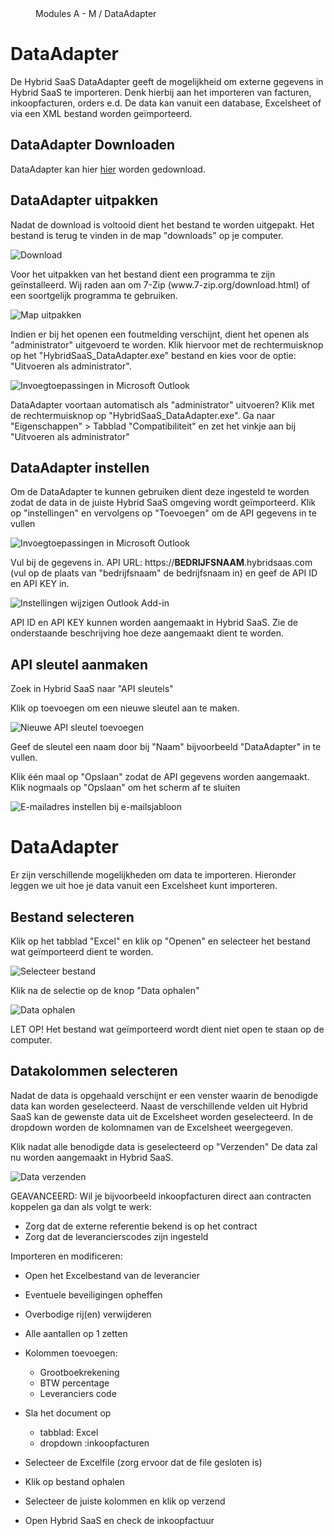 <properties>
	<page>
		<title>DataAdapter instellen</title>
	</page>
	<menu>
		<position>Modules A - M / DataAdapter </position> 
		<title>DataAdapter instellen</title>
	</menu>
</properties>

# DataAdapter #

De Hybrid SaaS DataAdapter geeft de mogelijkheid om externe gegevens in Hybrid SaaS te importeren. Denk hierbij aan het importeren van facturen, inkoopfacturen, orders e.d. De data kan vanuit een database, Excelsheet of via een XML bestand worden geïmporteerd. 

## DataAdapter Downloaden ##

DataAdapter kan hier [hier](http://hybridsaas.com/support) worden gedownload.

## DataAdapter uitpakken ##

Nadat de download is voltooid dient het bestand te worden uitgepakt. Het bestand is terug te vinden in de map "downloads" op je computer.

![Download](images/dowload-dataadapter.jpg) 

<div class="info">
Voor het uitpakken van het bestand dient een programma te zijn geïnstalleerd. Wij raden aan om 7-Zip (www.7-zip.org/download.html) of een soortgelijk programma te gebruiken. 
</div>

![Map uitpakken](images/map-uitpakken.jpg)

<div class="info">
Indien er bij het openen een foutmelding verschijnt, dient het openen als "administrator" uitgevoerd te worden. Klik hiervoor met de rechtermuisknop op het "HybridSaaS_DataAdapter.exe" bestand en kies voor de optie: "Uitvoeren als administrator". 
</div>

![Invoegtoepassingen in Microsoft Outlook](images/uitvoeren-als-administrator.jpg)

<div class="info">
DataAdapter voortaan automatisch als "administrator" uitvoeren? Klik met de rechtermuisknop op "HybridSaaS_DataAdapter.exe". Ga naar "Eigenschappen" > Tabblad "Compatibiliteit" en zet het vinkje aan bij "Uitvoeren als administrator"
</div>

## DataAdapter instellen ##

Om de DataAdapter te kunnen gebruiken dient deze ingesteld te worden zodat de data in de juiste Hybrid SaaS omgeving wordt geïmporteerd. Klik op "instellingen" en vervolgens op "Toevoegen" om de API gegevens in te vullen

![Invoegtoepassingen in Microsoft Outlook](images/instellingen.jpg)

Vul bij de gegevens in. API URL: https://**BEDRIJFSNAAM**.hybridsaas.com (vul op de plaats van "bedrijfsnaam" de bedrijfsnaam in) en geef de API ID en API KEY in.

![Instellingen wijzigen Outlook Add-in ](images/API-gegevens-invullen.jpg)

<div class="info">
API ID en API KEY kunnen worden aangemaakt in Hybrid SaaS. Zie de onderstaande beschrijving hoe deze aangemaakt dient te worden.
</div>

## API sleutel aanmaken ##

Zoek in Hybrid SaaS naar "API sleutels" 

Klik op toevoegen om een nieuwe sleutel aan te maken. 

![Nieuwe API sleutel toevoegen](images/toevoegen.jpg)

Geef de sleutel een naam door bij "Naam" bijvoorbeeld "DataAdapter" in te vullen.

Klik één maal op "Opslaan" zodat de API gegevens worden aangemaakt. Klik nogmaals op "Opslaan" om het scherm af te sluiten

![E-mailadres instellen bij e-mailsjabloon](images/API-gegevens-aanmaken.jpg)


# DataAdapter #

Er zijn verschillende mogelijkheden om data te importeren. Hieronder leggen we uit hoe je data vanuit een Excelsheet kunt importeren.

## Bestand selecteren ##

Klik op het tabblad "Excel" en klik op "Openen" en selecteer het bestand wat geïmporteerd dient te worden.

![Selecteer bestand](images/selecteer-bestand.jpg)

Klik na de selectie op de knop "Data ophalen"

![Data ophalen](images/data-ophalen.jpg)

<div class="info">
LET OP! Het bestand wat geïmporteerd wordt dient niet open te staan op de computer.
</div>

## Datakolommen selecteren ##

Nadat de data is opgehaald verschijnt er een venster waarin de benodigde data kan worden geselecteerd. Naast de verschillende velden uit Hybrid SaaS kan de gewenste data uit de Excelsheet worden geselecteerd. In de dropdown worden de kolomnamen van de Excelsheet weergegeven. 

Klik nadat alle benodigde data is geselecteerd op "Verzenden" De data zal nu worden aangemaakt in Hybrid SaaS.

![Data verzenden](images/Verzend.jpg)

<div class="info">
GEAVANCEERD: Wil je bijvoorbeeld inkoopfacturen direct aan contracten koppelen ga dan als volgt te werk:

- Zorg dat de externe referentie bekend is op het contract
- Zorg dat de leverancierscodes zijn ingesteld


Importeren en modificeren:

- Open het Excelbestand van de leverancier
- Eventuele beveiligingen opheffen
- Overbodige rij(en) verwijderen
- Alle aantallen op 1 zetten
- Kolommen toevoegen:
	- Grootboekrekening
	- BTW percentage
	- Leveranciers code

- Sla het document op

	- tabblad: Excel
	- dropdown :inkoopfacturen

- Selecteer de Excelfile (zorg ervoor dat de file gesloten is)
- Klik op bestand ophalen
- Selecteer de juiste kolommen en klik op verzend

- Open Hybrid SaaS en check de inkoopfactuur
</div> 